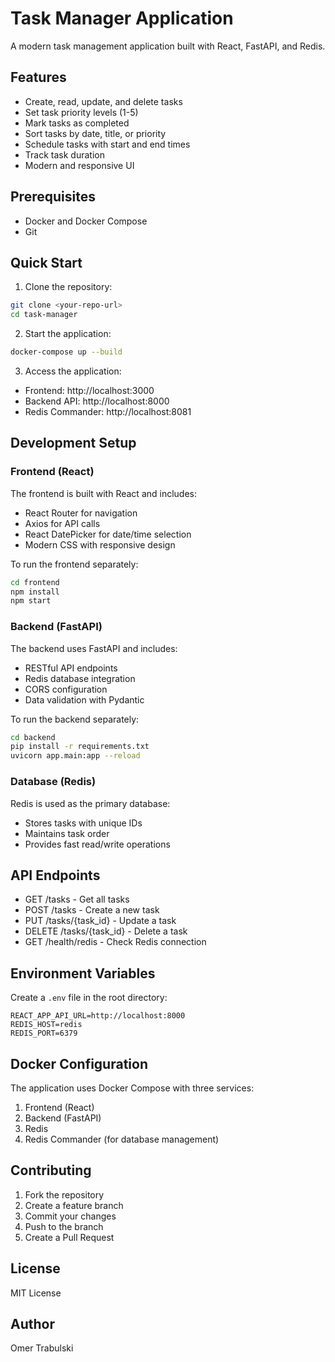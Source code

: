 # Task Manager Application

A modern task management application built with React, FastAPI, and Redis.

## Features

- Create, read, update, and delete tasks
- Set task priority levels (1-5)
- Mark tasks as completed
- Sort tasks by date, title, or priority
- Schedule tasks with start and end times
- Track task duration
- Modern and responsive UI

## Prerequisites

- Docker and Docker Compose
- Git

## Quick Start

1. Clone the repository:
```bash
git clone <your-repo-url>
cd task-manager
```

2. Start the application:
```bash
docker-compose up --build
```

3. Access the application:
- Frontend: http://localhost:3000
- Backend API: http://localhost:8000
- Redis Commander: http://localhost:8081

## Development Setup

### Frontend (React)

The frontend is built with React and includes:
- React Router for navigation
- Axios for API calls
- React DatePicker for date/time selection
- Modern CSS with responsive design

To run the frontend separately:
```bash
cd frontend
npm install
npm start
```

### Backend (FastAPI)

The backend uses FastAPI and includes:
- RESTful API endpoints
- Redis database integration
- CORS configuration
- Data validation with Pydantic

To run the backend separately:
```bash
cd backend
pip install -r requirements.txt
uvicorn app.main:app --reload
```

### Database (Redis)

Redis is used as the primary database:
- Stores tasks with unique IDs
- Maintains task order
- Provides fast read/write operations

## API Endpoints

- GET /tasks - Get all tasks
- POST /tasks - Create a new task
- PUT /tasks/{task_id} - Update a task
- DELETE /tasks/{task_id} - Delete a task
- GET /health/redis - Check Redis connection

## Environment Variables

Create a `.env` file in the root directory:

```env
REACT_APP_API_URL=http://localhost:8000
REDIS_HOST=redis
REDIS_PORT=6379
```

## Docker Configuration

The application uses Docker Compose with three services:
1. Frontend (React)
2. Backend (FastAPI)
3. Redis
4. Redis Commander (for database management)

## Contributing

1. Fork the repository
2. Create a feature branch
3. Commit your changes
4. Push to the branch
5. Create a Pull Request

## License

MIT License

## Author

Omer Trabulski 